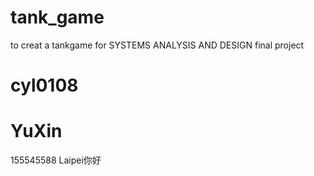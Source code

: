 # tank_game
to creat a tankgame for SYSTEMS ANALYSIS AND DESIGN final project

cyl0108
==========
YuXin
==========
155545588
Laipei你好
